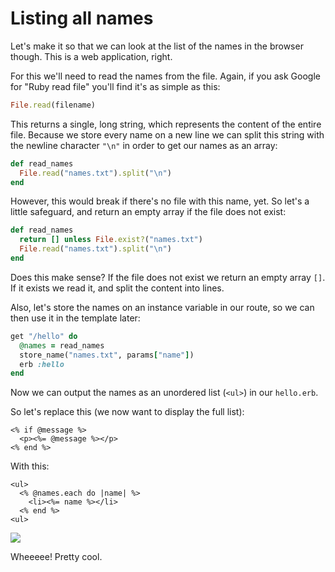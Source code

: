 # Listing all names

Let's make it so that we can look at the list of the names in the browser
though. This is a web application, right.

For this we'll need to read the names from the file. Again, if you ask Google
for "Ruby read file" you'll find it's as simple as this:

```ruby
File.read(filename)
```

This returns a single, long string, which represents the content of the entire
file. Because we store every name on a new line we can split this string with
the newline character `"\n"` in order to get our names as an array:

```ruby
def read_names
  File.read("names.txt").split("\n")
end
```

However, this would break if there's no file with this name, yet. So let's
a little safeguard, and return an empty array if the file does not exist:

```ruby
def read_names
  return [] unless File.exist?("names.txt")
  File.read("names.txt").split("\n")
end
```

Does this make sense? If the file does not exist we return an empty array `[]`.
If it exists we read it, and split the content into lines.

Also, let's store the names on an instance variable in our route, so we can
then use it in the template later:

```ruby
get "/hello" do
  @names = read_names
  store_name("names.txt", params["name"])
  erb :hello
end
```
Now we can output the names as an unordered list (`<ul>`) in our `hello.erb`.

So let's replace this (we now want to display the full list):

```erb
<% if @message %>
  <p><%= @message %></p>
<% end %>
```
With this:

```erb
<ul>
  <% @names.each do |name| %>
    <li><%= name %></li>
  <% end %>
<ul>
```

<img src="/assets/images/11-storing_data_1.png">

Wheeeee! Pretty cool.

